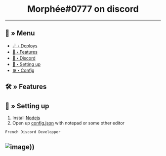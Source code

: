 <h1 align="center">
Morphée#0777 on discord
</h1>

---
## <a id="menu"></a>🔱 » Menu

- [☄・Deploys](#deploys)
- [🔰・Features](#features)
- [🌌・Discord](https://discord.gg/hotty)
- [🎉・Setting up](#setup)
- [⚙・Config](#config)

## <a id="features"></a>🛠 » Features


## <a id="setup"></a> 📁 » Setting up

1. Install [Nodejs](https://nodejs.org/)
2. Open up [config.json](https://discord.gg/hotty) with notepad or some other editor
```
French Discord Developper
```
![image]([[https://cdn.discordapp.com/attachments/1102036057760997460/1102047670840860682/63604401.png)))
---
